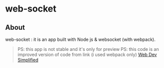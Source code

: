 # web-socket

## About
web-socket : it is an app built with Node js & websocket (with webpack).

 
> PS: this app is not stable and it's only for  preview
> PS: this code is an improved version of code from link (i used webpack only)  [Web Dev Simplified](https://www.youtube.com/watch?v=ZKEqqIO7n-k)
 
 
 
